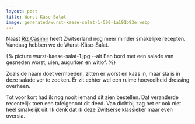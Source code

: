 ```yaml
---
layout: post
title: Wurst-Käse-Salat
image: generated/wurst-kaese-salat-1-500-1a191b93e.webp
---
```


Naast [Riz Casimir](https://roaldin.ch/riz-casimir) heeft Zwitserland nog meer minder smakelijke recepten. Vandaag hebben we de Wurst-Käse-Salat.

{% picture wurst-kaese-salat-1.jpg --alt Een bord met een salade van gesneden worst, uien, augurken en witlof. %}

Zoals de naam doet vermoeden, zitten er worst en kaas in, maar sla is in deze salade ver te zoeken. Er zit echter wel een ruime hoeveelheid dressing overheen.

Tot voor kort had ik nog nooit iemand dit zien bestellen. Dat veranderde recentelijk toen een tafelgenoot dit deed. Van dichtbij zag het er ook niet heel smakelijk uit. Ik denk dat ik deze Zwitserse klassieker maar even oversla.
